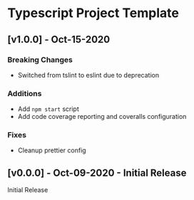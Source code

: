 # Typescript Project Template

## [v1.0.0] - Oct-15-2020

### Breaking Changes

- Switched from tslint to eslint due to deprecation

### Additions

- Add `npm start` script
- Add code coverage reporting and coveralls configuration

### Fixes

- Cleanup prettier config

## [v0.0.0] - Oct-09-2020 - Initial Release

Initial Release
